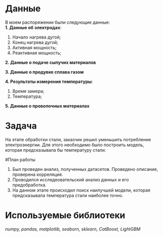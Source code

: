 # Данные<br>
В моем распоряжении были следующие данные:<br>
**1. Данные об электродах**:<br>
   1. Начало нагрева дугой;<br>
   2. Конец нагрева дугой;<br>
   3. Активная мощность;<br>
   4. Реактивная мощность;<br>

**2. Данные о подаче сыпучих материалов**<br>

**3. Данные о продувке сплава газом**<br>

**4. Результаты измерения температуры**:<br>
   1. Время замера;<br>
   2. Температура;<br>

**5. Данные о проволочных материалах**<br>

# Задача<br>
На этапе обработки стали, заказчик решил уменьшить потребление электроэнергии. Для этого необходимо было построить модель, которая предсказывала бы температуру стали.

#План работы<br>
1. Был проведен анализ, полученных датасетов. Проведено описание, проверена корреляция.
2. Проводился исследеовательский анализ данных и его предобработка.
3. На данном этапе происходил поиск наилучшей модели, которая предсказывала температура стали наиболее точно.

# Используемые библиотеки<br>
*numpy, pandas, matplotlib, seaborn, sklearn, CatBoost, LightGBM*
